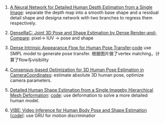 1. [A Neural Network for Detailed Human Depth Estimation from a Single Image](https://arxiv.org/pdf/1910.01275.pdf): separate the depth map into a smooth base shape and a residual detail shape and designa network with two branches to regress them respectively.

2. [DenseRaC: Joint 3D Pose and Shape Estimation by Dense Render-and-Compare](https://arxiv.org/pdf/1910.00116.pdf): pixel-> IUV -> pose and shape

3. [Dense Intrinsic Appearance Flow for Human Pose Transfer](http://mmlab.ie.cuhk.edu.hk/projects/pose-transfer/):[code](https://github.com/ly015/intrinsic_flow) use SMPL model to generate pose transfer. 根据图片做了vertex matching，计算了flow与visibility

4. [Consensus-based Optimization for 3D Human Pose Estimation in CameraCoordinates](https://arxiv.org/pdf/1911.09245.pdf): estimate absolute 3D human pose, optimize camera parameters.

5. [Detailed Human Shape Estimation from a Single Imageby Hierarchical Mesh Deformation](http://openaccess.thecvf.com/content_CVPR_2019/papers/Zhu_Detailed_Human_Shape_Estimation_From_a_Single_Image_by_Hierarchical_CVPR_2019_paper.pdf): [code](https://github.com/zhuhao-nju/hmd): use deformation to solve a more detailed human model.

6. [VIBE: Video Inference for Human Body Pose and Shape Estimation](https://arxiv.org/pdf/1912.05656.pdf) [[code](https://github.com/mkocabas/VIBE)]: use GRU for motion discriminatior


